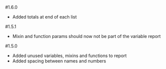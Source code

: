 #1.6.0
* Added totals at end of each list

#1.5.1
* Mixin and function params should now not be part of the variable report

#1.5.0

* Added unused variables, mixins and functions to report
* Added spacing between names and numbers
